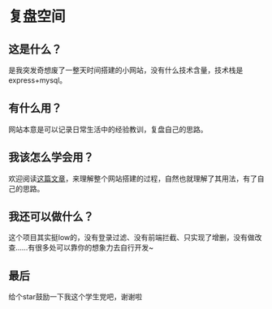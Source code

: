 # 复盘空间

## 这是什么？
是我突发奇想废了一整天时间搭建的小网站，没有什么技术含量，技术栈是express+mysql。

## 有什么用？
网站本意是可以记录日常生活中的经验教训，复盘自己的思路。

## 我该怎么学会用？
欢迎阅读[这篇文章](https://wayneblog.top/expresstofupan/)，来理解整个网站搭建的过程，自然也就理解了其用法，有了自己的思路。

## 我还可以做什么？
这个项目其实挺low的，没有登录过滤、没有前端拦截、只实现了增删，没有做改查……有很多处可以靠你的想象力去自行开发~

## 最后
给个star鼓励一下我这个学生党吧，谢谢啦









